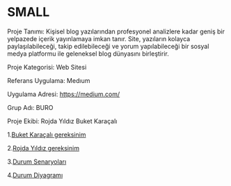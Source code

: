 
# SMALL

Proje Tanımı:
Kişisel blog yazılarından profesyonel analizlere kadar geniş bir yelpazede içerik yayınlamaya imkan tanır. Site, yazıların kolayca paylaşılabileceği, takip edilebileceği ve yorum yapılabileceği bir sosyal medya platformu ile geleneksel blog dünyasını birleştirir.

Proje Kategorisi: Web Sitesi

Referans Uygulama: Medıum

Uygulama Adresi: https://medium.com/

Grup Adı: BURO

Proje Ekibi: Rojda Yıldız
             Buket Karaçalı

1.[Buket Karaçalı gereksinim](buket_gereksinim.md)

2.[Rojda Yıldız gereksinim](rojda_gereksinim.md)

3.[Durum Senaryoları](Durum-senaryoları.md)

4.[Durum Diyagramı](https://excalidraw.com/#json=nd1eU0BIvKl6kjizFiNK6,iz2AyMTDjMZZYHGMPFPdLw)






